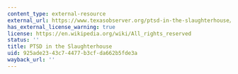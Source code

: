 ```yaml
---
content_type: external-resource
external_url: https://www.texasobserver.org/ptsd-in-the-slaughterhouse/
has_external_license_warning: true
license: https://en.wikipedia.org/wiki/All_rights_reserved
status: ''
title: PTSD in the Slaughterhouse
uid: 925ade23-43c7-4477-b3cf-da662b5fde3a
wayback_url: ''
---
```

